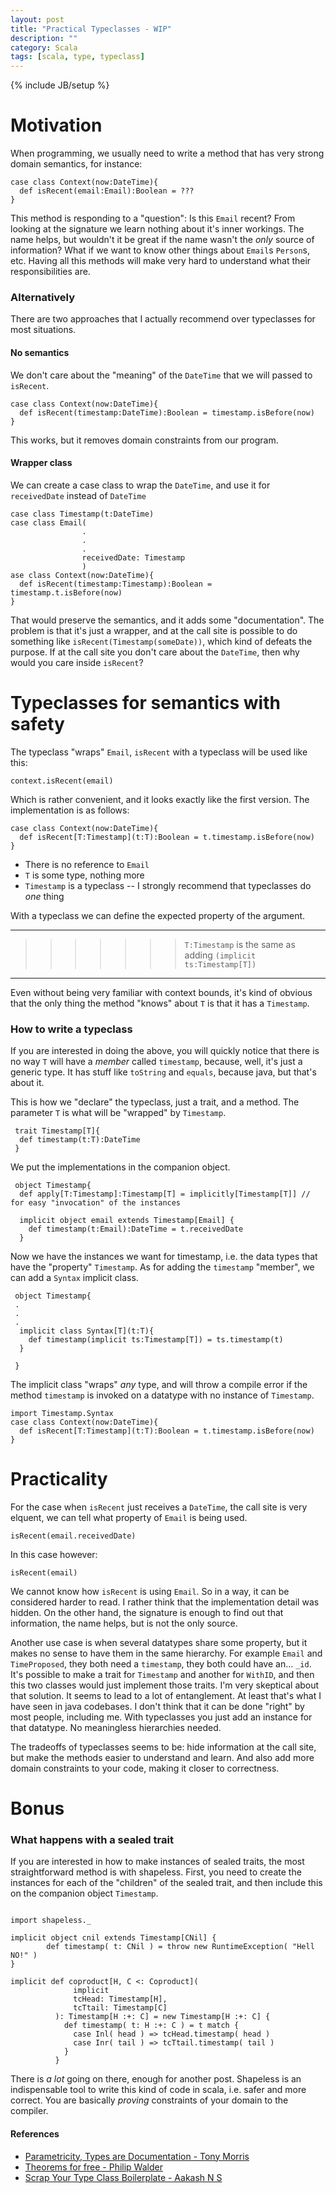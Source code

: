 ```yaml
---
layout: post
title: "Practical Typeclasses - WIP"
description: ""
category: Scala
tags: [scala, type, typeclass]
---
```

{% include JB/setup %}
# Motivation


When programming, we usually need to write a method that has very strong domain semantics, for instance:

~~~
case class Context(now:DateTime){
  def isRecent(email:Email):Boolean = ???
}
~~~

This method is responding to a "question": Is this `Email` recent? From looking at the signature we learn nothing about it's inner workings. The name helps, but wouldn't it be great if the name wasn't the _only_ source of information? What if we want to know other things about `Email`s `Person`s, etc. Having all this methods will make very hard to understand what their responsibilities are.

### Alternatively

There are two approaches that I actually recommend over typeclasses for most situations.

#### No semantics

We don't care about the "meaning" of the  `DateTime` that we will passed to `isRecent`.

~~~
case class Context(now:DateTime){
  def isRecent(timestamp:DateTime):Boolean = timestamp.isBefore(now)
}
~~~

This works, but it removes domain constraints from our program.

#### Wrapper class

We can create a case class to wrap the `DateTime`, and use it for `receivedDate` instead of `DateTime`

~~~
case class Timestamp(t:DateTime)
case class Email(
                .
                .
                .
                receivedDate: Timestamp
                )
ase class Context(now:DateTime){
  def isRecent(timestamp:Timestamp):Boolean = timestamp.t.isBefore(now)
}
~~~

That would preserve the semantics, and it adds some "documentation". The problem is that it's just a wrapper, and at the call site is possible to do something like `isRecent(Timestamp(someDate))`, which kind of defeats the purpose. If at the call site you don't care  about the `DateTime`, then why would you care inside `isRecent`?

# Typeclasses for semantics with safety

The typeclass "wraps" `Email`, `isRecent` with a typeclass will be used like this:

~~~
context.isRecent(email)
~~~

Which is rather convenient, and it looks exactly like the first version. The implementation is as follows:

~~~
case class Context(now:DateTime){
  def isRecent[T:Timestamp](t:T):Boolean = t.timestamp.isBefore(now)
}
~~~

- There is no reference to `Email`
- `T` is some type, nothing more
- `Timestamp` is a typeclass -- I strongly recommend that typeclasses do _one_ thing

With a typeclass we can define the expected property of the argument. 

___
>>>>>>>`T:Timestamp` is the same as adding `(implicit ts:Timestamp[T])` 

___

Even without being very familiar with context bounds, it's kind of obvious that the only thing the method "knows" about `T` is that it has a `Timestamp`.


### How to write a typeclass

If you are interested in doing the above, you will quickly notice that there is no way `T` will have a *member* called `timestamp`, because, well, it's just a generic type. It has stuff like `toString` and `equals`, because java, but that's about it.

This is how we "declare" the typeclass, just a trait, and a method. The parameter `T` is what will be "wrapped" by `Timestamp`.

~~~
 trait Timestamp[T]{
  def timestamp(t:T):DateTime
 }
~~~

We put the implementations in the companion object.

~~~
 object Timestamp{
  def apply[T:Timestamp]:Timestamp[T] = implicitly[Timestamp[T]] // for easy "invocation" of the instances

  implicit object email extends Timestamp[Email] {
    def timestamp(t:Email):DateTime = t.receivedDate
  }
~~~

Now we have the instances we want for timestamp, i.e. the data types that have the "property" `Timestamp`. As for adding the `timestamp` "member", we can add a `Syntax` implicit class.

~~~
 object Timestamp{
 .
 .
 .
  implicit class Syntax[T](t:T){
    def timestamp(implicit ts:Timestamp[T]) = ts.timestamp(t)
  }

 }
~~~

The implicit class "wraps" _any_ type, and will throw a compile error if the method `timestamp` is invoked on a datatype with no instance of `Timestamp`.

~~~
import Timestamp.Syntax
case class Context(now:DateTime){
  def isRecent[T:Timestamp](t:T):Boolean = t.timestamp.isBefore(now)
}
~~~

# Practicality

For the case when `isRecent` just receives a `DateTime`, the call site is very elquent, we can tell what property of `Email` is being used.

~~~
isRecent(email.receivedDate)
~~~

In this case however:

~~~
isRecent(email)
~~~

We cannot know how `isRecent` is using `Email`. So in a way, it can be considered harder to read. I rather think that the implementation detail was hidden. On the other hand, the signature is enough to find out that information, the name helps, but is not the only source.

Another use case is when several datatypes share some property, but it makes no sense to have them in the same hierarchy. For example `Email` and `TimeProposed`, they both need a `timestamp`, they both could have an... `_id`. It's possible to make a trait for `Timestamp` and another for `WithID`, and then this two classes would just implement those traits. I'm very skeptical about that solution. It seems to lead to a lot of entanglement. At least that's what I have seen in java codebases. I don't think that it can be done "right" by most people, including me. With typeclasses you just add an instance for that datatype. No meaningless hierarchies needed.

The tradeoffs of typeclasses seems to be: hide information at the call site, but make the methods easier to understand and learn. And also add more domain constraints to your code, making it closer to correctness.


# Bonus

### What happens with a sealed trait

If you are interested in how to make instances of sealed traits, the most straightforward method is with shapeless. First, you need to create the instances for each of the "children" of the sealed trait, and then include this on the companion object `Timestamp`.

~~~

import shapeless._

implicit object cnil extends Timestamp[CNil] {
        def timestamp( t: CNil ) = throw new RuntimeException( "Hell NO!" )
}

implicit def coproduct[H, C <: Coproduct]( 
              implicit 
              tcHead: Timestamp[H], 
              tcTtail: Timestamp[C] 
          ): Timestamp[H :+: C] = new Timestamp[H :+: C] {
            def timestamp( t: H :+: C ) = t match {
              case Inl( head ) => tcHead.timestamp( head )
              case Inr( tail ) => tcTtail.timestamp( tail )
            }
          }

~~~

There is _a lot_ going on there, enough for another post. Shapeless is an indispensable tool to write this kind of code in scala, i.e. safer and more correct. You are basically _proving_ constraints of your domain to the compiler.

#### References

- [Parametricity, Types are Documentation - Tony Morris](https://www.youtube.com/watch?v=BtEEZa_Q8Vw)
- [Theorems for free - Philip Walder](https://www.mpi-sws.org/~dreyer/tor/papers/wadler.pdf)
- [Scrap Your Type Class Boilerplate - Aakash N S](http://aakashns.github.io/better-type-class.html)
